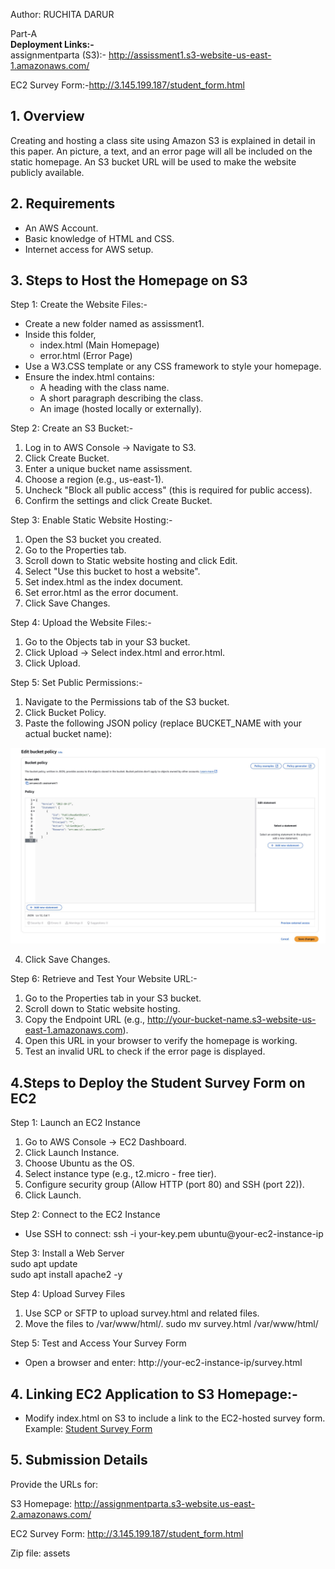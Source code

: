 Author: RUCHITA DARUR <br>

Part-A<br><b>Deployment Links:-</b> <br>assignmentparta (S3):- http://assissment1.s3-website-us-east-1.amazonaws.com/

EC2 Survey Form:-http://3.145.199.187/student_form.html


## 1. Overview
Creating and hosting a class site using Amazon S3 is explained in detail in this paper. An picture, a text, and an error page will all be included on the static homepage. An S3 bucket URL will be used to make the website publicly available.

## 2. Requirements
* An AWS Account.<br>
* Basic knowledge of HTML and CSS.<br>
* Internet access for AWS setup.

## 3. Steps to Host the Homepage on S3
Step 1: Create the Website Files:-<br>
- Create a new folder named as assissment1.<br>
- Inside this folder, <br>
	- index.html (Main Homepage)<br>
	- error.html (Error Page)
- Use a W3.CSS template or any CSS framework to style your homepage.
- Ensure the index.html contains:<br>
	- A heading with the class name.<br>
	- A short paragraph describing the class.<br>
	- An image (hosted locally or externally).

Step 2: Create an S3 Bucket:-
1.	Log in to AWS Console → Navigate to S3.
2.	Click Create Bucket.
3.	Enter a unique bucket name assissment.
4.	Choose a region (e.g., us-east-1).
5.	Uncheck "Block all public access" (this is required for public access).
6.	Confirm the settings and click Create Bucket.

Step 3: Enable Static Website Hosting:-
1.	Open the S3 bucket you created.
2.	Go to the Properties tab.
3.	Scroll down to Static website hosting and click Edit.
4.	Select "Use this bucket to host a website".
5.	Set index.html as the index document.
6.	Set error.html as the error document.
7.	Click Save Changes.

Step 4: Upload the Website Files:-
1.	Go to the Objects tab in your S3 bucket.
2.	Click Upload → Select index.html and error.html.
3.	Click Upload.

Step 5: Set Public Permissions:-
1.	Navigate to the Permissions tab of the S3 bucket.
2.	Click Bucket Policy.
3.	Paste the following JSON policy (replace     BUCKET_NAME with your actual bucket name):<br>
	
![Getting Started](./assets/Bucket%20Policy.jpg)

4.	Click Save Changes.

Step 6: Retrieve and Test Your Website URL:-
1.	Go to the Properties tab in your S3 bucket.
2.	Scroll down to Static website hosting.
3.	Copy the Endpoint URL (e.g., http://your-bucket-name.s3-website-us-east-1.amazonaws.com).
4.	Open this URL in your browser to verify the homepage is working.
5.	Test an invalid URL to check if the error page is displayed.

## 4.Steps to Deploy the Student Survey Form on EC2
Step 1: Launch an EC2 Instance
1. Go to AWS Console → EC2 Dashboard.
2. Click Launch Instance.
3. Choose Ubuntu as the OS.
4. Select instance type (e.g., t2.micro - free tier).
5. Configure security group (Allow HTTP (port 80) and SSH (port 22)).
6. Click Launch. 

Step 2: Connect to the EC2 Instance
- Use SSH to connect: ssh -i your-key.pem ubuntu@your-ec2-instance-ip

Step 3: Install a Web Server<br>
sudo apt update<br>
sudo apt install apache2 -y

Step 4: Upload Survey Files
1. Use SCP or SFTP to upload survey.html and related files.
2. Move the files to /var/www/html/.
sudo mv survey.html /var/www/html/

Step 5: Test and Access Your Survey Form
- Open a browser and enter:
http://your-ec2-instance-ip/survey.html

## 4. Linking EC2 Application to S3 Homepage:-
- Modify index.html on S3 to include a link to the EC2-hosted survey form. Example:
<a href="http://your-ec2-instance-ip/survey.html">Student Survey Form</a>


## 5. Submission Details

Provide the URLs for:

S3 Homepage: http://assignmentparta.s3-website.us-east-2.amazonaws.com/

EC2 Survey Form: http://3.145.199.187/student_form.html

Zip file: assets




